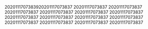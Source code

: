 2020111707383920201117073837
20201117073837
20201117073837
20201117073837
20201117073837
20201117073837
20201117073837
20201117073837
20201117073837
20201117073837
20201117073837
20201117073837
20201117073837
20201117073837
20201117073837
